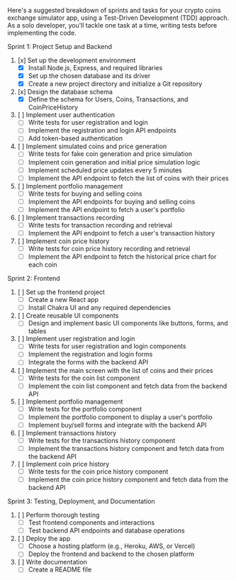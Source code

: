 Here's a suggested breakdown of sprints and tasks for your crypto coins exchange simulator app, using a Test-Driven Development (TDD) approach. As a solo developer, you'll tackle one task at a time, writing tests before implementing the code. 

Sprint 1: Project Setup and Backend

1. [x] Set up the development environment
   - [x] Install Node.js, Express, and required libraries
   - [x] Set up the chosen database and its driver
   - [x] Create a new project directory and initialize a Git repository

2. [x] Design the database schema
   - [x] Define the schema for Users, Coins, Transactions, and CoinPriceHistory

3. [ ] Implement user authentication
   - [ ] Write tests for user registration and login
   - [ ] Implement the registration and login API endpoints
   - [ ] Add token-based authentication

4. [ ] Implement simulated coins and price generation
   - [ ] Write tests for fake coin generation and price simulation
   - [ ] Implement coin generation and initial price simulation logic
   - [ ] Implement scheduled price updates every 5 minutes
   - [ ] Implement the API endpoint to fetch the list of coins with their prices

5. [ ] Implement portfolio management
   - [ ] Write tests for buying and selling coins
   - [ ] Implement the API endpoints for buying and selling coins
   - [ ] Implement the API endpoint to fetch a user's portfolio

6. [ ] Implement transactions recording
   - [ ] Write tests for transaction recording and retrieval
   - [ ] Implement the API endpoint to fetch a user's transaction history

7. [ ] Implement coin price history
   - [ ] Write tests for coin price history recording and retrieval
   - [ ] Implement the API endpoint to fetch the historical price chart for each coin

Sprint 2: Frontend

1. [ ] Set up the frontend project
   - [ ] Create a new React app
   - [ ] Install Chakra UI and any required dependencies

2. [ ] Create reusable UI components
   - [ ] Design and implement basic UI components like buttons, forms, and tables

3. [ ] Implement user registration and login
   - [ ] Write tests for user registration and login components
   - [ ] Implement the registration and login forms
   - [ ] Integrate the forms with the backend API

4. [ ] Implement the main screen with the list of coins and their prices
   - [ ] Write tests for the coin list component
   - [ ] Implement the coin list component and fetch data from the backend API

5. [ ] Implement portfolio management
   - [ ] Write tests for the portfolio component
   - [ ] Implement the portfolio component to display a user's portfolio
   - [ ] Implement buy/sell forms and integrate with the backend API

6. [ ] Implement transactions history
   - [ ] Write tests for the transactions history component
   - [ ] Implement the transactions history component and fetch data from the backend API

7. [ ] Implement coin price history
   - [ ] Write tests for the coin price history component
   - [ ] Implement the coin price history component and fetch data from the backend API

Sprint 3: Testing, Deployment, and Documentation

1. [ ] Perform thorough testing
   - [ ] Test frontend components and interactions
   - [ ] Test backend API endpoints and database operations

2. [ ] Deploy the app
   - [ ] Choose a hosting platform (e.g., Heroku, AWS, or Vercel)
   - [ ] Deploy the frontend and backend to the chosen platform

3. [ ] Write documentation
   - [ ] Create a README file